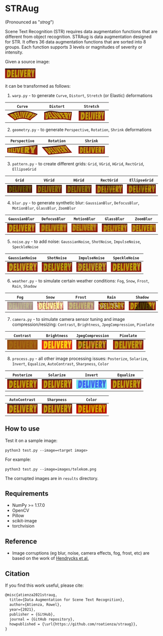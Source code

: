 # STRAug
(Pronounced as "_strog_")

Scene Text Recognition (STR) requires data augmentation functions that are different from object recognition. STRAug is data augmentation designed for STR. It offers 36 data augmentation functions that are sorted into 8 groups. Each function supports 3 levels or magnitudes of severity or intensity.

Given a source image:

![](/examples/source/delivery.png) 

it can be transformed as follows:

1) `warp.py` - to generate `Curve`, `Distort`, `Stretch` (or Elastic) deformations

`Curve` | `Distort` | `Stretch`
------------ | ------------- | -------------
![](/examples/warp/Curve-2.png) | ![](/examples/warp/Distort-1.png) | ![](/examples/warp/Stretch-1.png)

2) `geometry.py` - to generate `Perspective`, `Rotation`, `Shrink` deformations

`Perspective` | `Rotation` | `Shrink`
------------ | ------------- | -------------
![](/examples/geometry/Perspective-1.png) | ![](/examples/geometry/Rotate-0.png) | ![](/examples/geometry/Shrink-1.png)


3) `pattern.py` - to create different grids: `Grid`, `VGrid`, `HGrid`, `RectGrid`, `EllipseGrid`

`Grid`| `VGrid`| `HGrid` | `RectGrid` | `EllipseGrid`
------------ | ------------- | ------------- | ------------- | -------------
![](/examples/pattern/Grid-0.png) | ![](/examples/pattern/VGrid-0.png) | ![](/examples/pattern/HGrid-0.png) | ![](/examples/pattern/RectGrid-0.png) | ![](/examples/pattern/EllipseGrid-0.png)


4) `blur.py` - to generate synthetic blur: `GaussianBlur`, `DefocusBlur`, `MotionBlur`, `GlassBlur`, `ZoomBlur`

`GaussianBlur` | `DefocusBlur` | `MotionBlur` | `GlassBlur` | `ZoomBlur`
------------ | ------------- | ------------- | ------------- | -------------
![](/examples/blur/GaussianBlur-2.png) | ![](/examples/blur/DefocusBlur-1.png) | ![](/examples/blur/MotionBlur-1.png) | ![](/examples/blur/GlassBlur-1.png) | ![](/examples/blur/ZoomBlur-1.png)


5) `noise.py` - to add noise: `GaussianNoise`, `ShotNoise`, `ImpulseNoise`, `SpeckleNoise`

`GaussianNoise` | `ShotNoise` | `ImpulseNoise` | `SpeckleNoise`
------------ | ------------- | ------------- | ------------- 
![](/examples/noise/GaussianNoise-2.png) | ![](/examples/noise/ShotNoise-2.png) | ![](/examples/noise/ImpulseNoise-2.png) | ![](/examples/noise/SpeckleNoise-2.png) 

6) `weather.py` - to simulate certain weather conditions: `Fog`, `Snow`, `Frost`, `Rain`, `Shadow`

`Fog` | `Snow` | `Frost` | `Rain` | `Shadow`
------------ | ------------- | ------------- | ------------- | -------------
![](/examples/weather/Fog-2.png) | ![](/examples/weather/Snow-1.png) | ![](/examples/weather/Frost-2.png) | ![](/examples/weather/Rain-1.png) | ![](/examples/weather/Shadow-2.png)

7) `camera.py` - to simulate camera sensor tuning and image compression/resizing: `Contrast`, `Brightness`, `JpegCompression`, `Pixelate`

`Contrast` | `Brightness` | `JpegCompression` | `Pixelate`
------------ | ------------- | ------------- | ------------- 
![](/examples/camera/Contrast-2.png) | ![](/examples/camera/Brightness-2.png) | ![](/examples/camera/JpegCompression-2.png) | ![](/examples/camera/Pixelate-2.png) 

8) `process.py` - all other image processing issues: `Posterize`, `Solarize`, `Invert`, `Equalize`, `AutoContrast`, `Sharpness`, `Color`

`Posterize` | `Solarize` | `Invert` | `Equalize`
------------ | ------------- | ------------- | ------------- 
![](/examples/process/Posterize-2.png) | ![](/examples/process/Solarize-2.png) | ![](/examples/process/Invert-2.png) | ![](/examples/process/Equalize-2.png)

`AutoContrast` | `Sharpness` | `Color`
------------ | ------------- | ------------- 
![](/examples/process/AutoContrast-2.png) | ![](/examples/process/Sharpness-2.png) | ![](/examples/process/Color-2.png) 

## How to use

Test it on a sample image:

`python3 test.py --image=<target image>`

For example:

`python3 test.py --image=images/telekom.png `

The corrupted images are in `results` directory.

## Requirements
- NumPy >= 1.17.0
- OpenCV
- Pillow
- scikit-image
- torchvision

## Reference
  - Image corruptions (eg blur, noise, camera effects, fog, frost, etc) are based on the work of [Hendrycks et al.](https://github.com/hendrycks/robustness)


## Citation
If you find this work useful, please cite:

```
@misc{atienza2021straug,
  title={Data Augmentation for Scene Text Recognition},
  author={Atienza, Rowel},
  year={2021},
  publisher = {GitHub},
  journal = {GitHub repository},
  howpublished = {\url{https://github.com/roatienza/straug}},
}
```

